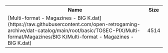 <table>
<tr><th>Name</th><th>Size</th></tr>
<tr><td>
[Multi-format - Magazines - BIG K.dat](https://raw.githubusercontent.com/open-retrogaming-archive/dat-catalog/main/root/basic/TOSEC-PIX/Multi-format/Magazines/BIG K/Multi-format - Magazines - BIG K.dat)
</td><td>4514</td></tr>
</table>
